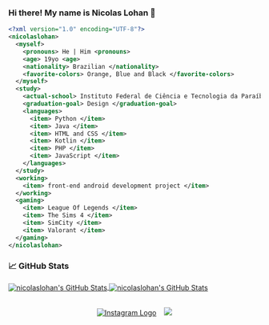 ### Hi there! My name is Nicolas Lohan 👋


```xml
<?xml version="1.0" encoding="UTF-8"?>
<nicolaslohan>
  <myself>
    <pronouns> He | Him <pronouns>
    <age> 19yo <age>
    <nationality> Brazilian </nationality>
    <favorite-colors> Orange, Blue and Black </favorite-colors>
  </myself>
  <study>
    <actual-school> Instituto Federal de Ciência e Tecnologia da Paraíba - campus Campina Grande </actual-school>
    <graduation-goal> Design </graduation-goal>
    <languages>
      <item> Python </item>
      <item> Java </item>
      <item> HTML and CSS </item>
      <item> Kotlin </item>
      <item> PHP </item>
      <item> JavaScript </item>
    </languages>
  </study>
  <working>
    <item> front-end android development project </item>
  </working>
  <gaming>
    <item> League Of Legends </item>
    <item> The Sims 4 </item>
    <item> SimCity </item>
    <item> Valorant </item>
  </gaming>
</nicolaslohan>
```

### &#x1f4c8; GitHub Stats

<a href="https://github.com/nicolaslohan/nicolaslohan">
  <img align="center" src="https://github-readme-stats.vercel.app/api/top-langs/?username=nicolaslohan&hide=c%2B%2B,c,matlab,assembly&title_color=6aa6f8&text_color=8a919a&icon_color=6aa6f8&bg_color=22272e" alt="nicolaslohan's GitHub Stats" />
</a>

<a href="https://github.com/nicolaslohan/nicolaslohan">
  <img align="center" src="https://github-readme-stats.vercel.app/api?username=nicolaslohan&show_icons=true&line_height=27&count_private=true&title_color=6aa6f8&text_color=8a919a&icon_color=6aa6f8&bg_color=22272e" alt="nicolaslohan's GitHub Stats" />
</a>

<p align="center">
<br>
<a href="https://www.instagram.com/nascolas/"><img src="https://img.shields.io/badge/Instagram-E4405F?style=for-the-badge&logo=instagram&logoColor=white" title="Jônatas's Instagram" alt="Instagram Logo" /></a>&nbsp;&nbsp;&nbsp;
<a target="_blank" href="mailto:nicolauraujo@gmail.com"><img src="https://img.shields.io/badge/-Gmail-D14836?style=for-the-badge&logo=Gmail&logoColor=white"></img></a>
<br>
</p>
